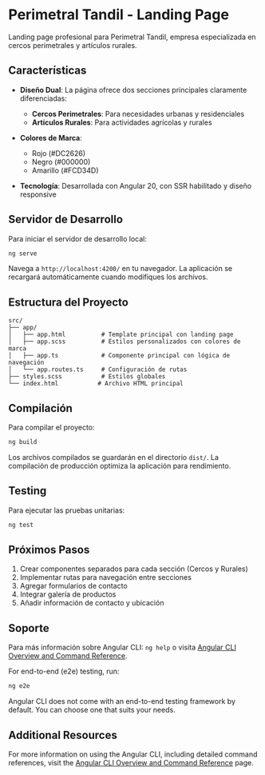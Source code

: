 # Perimetral Tandil - Landing Page

Landing page profesional para Perimetral Tandil, empresa especializada en cercos perimetrales y artículos rurales.

## Características

- **Diseño Dual**: La página ofrece dos secciones principales claramente diferenciadas:
  - **Cercos Perimetrales**: Para necesidades urbanas y residenciales
  - **Artículos Rurales**: Para actividades agrícolas y rurales

- **Colores de Marca**: 
  - Rojo (#DC2626)
  - Negro (#000000) 
  - Amarillo (#FCD34D)

- **Tecnología**: Desarrollada con Angular 20, con SSR habilitado y diseño responsive

## Servidor de Desarrollo

Para iniciar el servidor de desarrollo local:

```bash
ng serve
```

Navega a `http://localhost:4200/` en tu navegador. La aplicación se recargará automáticamente cuando modifiques los archivos.

## Estructura del Proyecto

```
src/
├── app/
│   ├── app.html          # Template principal con landing page
│   ├── app.scss          # Estilos personalizados con colores de marca
│   ├── app.ts            # Componente principal con lógica de navegación
│   └── app.routes.ts     # Configuración de rutas
├── styles.scss           # Estilos globales
└── index.html           # Archivo HTML principal
```

## Compilación

Para compilar el proyecto:

```bash
ng build
```

Los archivos compilados se guardarán en el directorio `dist/`. La compilación de producción optimiza la aplicación para rendimiento.

## Testing

Para ejecutar las pruebas unitarias:

```bash
ng test
```

## Próximos Pasos

1. Crear componentes separados para cada sección (Cercos y Rurales)
2. Implementar rutas para navegación entre secciones
3. Agregar formularios de contacto
4. Integrar galería de productos
5. Añadir información de contacto y ubicación

## Soporte

Para más información sobre Angular CLI: `ng help` o visita [Angular CLI Overview and Command Reference](https://angular.dev/tools/cli).

For end-to-end (e2e) testing, run:

```bash
ng e2e
```

Angular CLI does not come with an end-to-end testing framework by default. You can choose one that suits your needs.

## Additional Resources

For more information on using the Angular CLI, including detailed command references, visit the [Angular CLI Overview and Command Reference](https://angular.dev/tools/cli) page.

